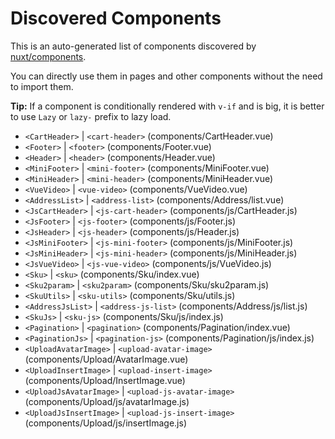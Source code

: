 # Discovered Components

This is an auto-generated list of components discovered by [nuxt/components](https://github.com/nuxt/components).

You can directly use them in pages and other components without the need to import them.

**Tip:** If a component is conditionally rendered with `v-if` and is big, it is better to use `Lazy` or `lazy-` prefix to lazy load.

- `<CartHeader>` | `<cart-header>` (components/CartHeader.vue)
- `<Footer>` | `<footer>` (components/Footer.vue)
- `<Header>` | `<header>` (components/Header.vue)
- `<MiniFooter>` | `<mini-footer>` (components/MiniFooter.vue)
- `<MiniHeader>` | `<mini-header>` (components/MiniHeader.vue)
- `<VueVideo>` | `<vue-video>` (components/VueVideo.vue)
- `<AddressList>` | `<address-list>` (components/Address/list.vue)
- `<JsCartHeader>` | `<js-cart-header>` (components/js/CartHeader.js)
- `<JsFooter>` | `<js-footer>` (components/js/Footer.js)
- `<JsHeader>` | `<js-header>` (components/js/Header.js)
- `<JsMiniFooter>` | `<js-mini-footer>` (components/js/MiniFooter.js)
- `<JsMiniHeader>` | `<js-mini-header>` (components/js/MiniHeader.js)
- `<JsVueVideo>` | `<js-vue-video>` (components/js/VueVideo.js)
- `<Sku>` | `<sku>` (components/Sku/index.vue)
- `<Sku2param>` | `<sku2param>` (components/Sku/sku2param.js)
- `<SkuUtils>` | `<sku-utils>` (components/Sku/utils.js)
- `<AddressJsList>` | `<address-js-list>` (components/Address/js/list.js)
- `<SkuJs>` | `<sku-js>` (components/Sku/js/index.js)
- `<Pagination>` | `<pagination>` (components/Pagination/index.vue)
- `<PaginationJs>` | `<pagination-js>` (components/Pagination/js/index.js)
- `<UploadAvatarImage>` | `<upload-avatar-image>` (components/Upload/AvatarImage.vue)
- `<UploadInsertImage>` | `<upload-insert-image>` (components/Upload/InsertImage.vue)
- `<UploadJsAvatarImage>` | `<upload-js-avatar-image>` (components/Upload/js/avatarImage.js)
- `<UploadJsInsertImage>` | `<upload-js-insert-image>` (components/Upload/js/insertImage.js)

